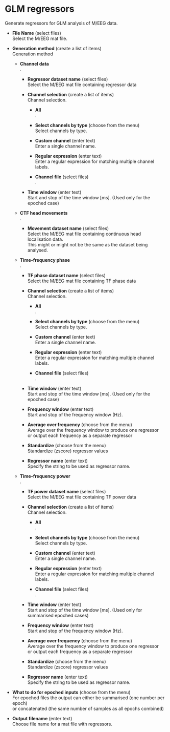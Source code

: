 # GLM regressors  
Generate regressors for GLM analysis of M/EEG data.  

* **File Name** (select files)  
Select the M/EEG mat file.  

* **Generation method** (create a list of items)  
Generation method  

    * **Channel data**   
    .  

        * **Regressor dataset name** (select files)  
        Select the M/EEG mat file containing regressor data  

        * **Channel selection** (create a list of items)  
        Channel selection.  

            * **All**   
            .  

            * **Select channels by type** (choose from the menu)  
            Select channels by type.  

            * **Custom channel** (enter text)  
            Enter a single channel name.  

            * **Regular expression** (enter text)  
            Enter a regular expression for matching multiple channel labels.  

            * **Channel file** (select files)  
            .  

        * **Time window** (enter text)  
        Start and stop of the time window [ms]. (Used only for the epoched case)  

    * **CTF head movements**   
    .  

        * **Movement dataset name** (select files)  
        Select the M/EEG mat file containing continuous head localisation data.  
        This might or might not be the same as the dataset being analysed.  

    * **Time-frequency phase**   
    .  

        * **TF phase dataset name** (select files)  
        Select the M/EEG mat file containing TF phase data  

        * **Channel selection** (create a list of items)  
        Channel selection.  

            * **All**   
            .  

            * **Select channels by type** (choose from the menu)  
            Select channels by type.  

            * **Custom channel** (enter text)  
            Enter a single channel name.  

            * **Regular expression** (enter text)  
            Enter a regular expression for matching multiple channel labels.  

            * **Channel file** (select files)  
            .  

        * **Time window** (enter text)  
        Start and stop of the time window [ms]. (Used only for the epoched case)  

        * **Frequency window** (enter text)  
        Start and stop of the frequency window (Hz).  

        * **Average over frequency** (choose from the menu)  
        Average over the frequency window to produce one regressor  
        or output each frequency as a separate regressor  

        * **Standardize** (choose from the menu)  
        Standardize (zscore) regressor values  

        * **Regressor name** (enter text)  
        Specify the string to be used as regressor name.  

    * **Time-frequency power**   
    .  

        * **TF power dataset name** (select files)  
        Select the M/EEG mat file containing TF power data  

        * **Channel selection** (create a list of items)  
        Channel selection.  

            * **All**   
            .  

            * **Select channels by type** (choose from the menu)  
            Select channels by type.  

            * **Custom channel** (enter text)  
            Enter a single channel name.  

            * **Regular expression** (enter text)  
            Enter a regular expression for matching multiple channel labels.  

            * **Channel file** (select files)  
            .  

        * **Time window** (enter text)  
        Start and stop of the time window [ms]. (Used only for summarised epoched cases)  

        * **Frequency window** (enter text)  
        Start and stop of the frequency window (Hz).  

        * **Average over frequency** (choose from the menu)  
        Average over the frequency window to produce one regressor  
        or output each frequency as a separate regressor  

        * **Standardize** (choose from the menu)  
        Standardize (zscore) regressor values  

        * **Regressor name** (enter text)  
        Specify the string to be used as regressor name.  

* **What to do for epoched inputs** (choose from the menu)  
For epoched files the output can either be summarised (one number per epoch)  
or concatenated (the same number of samples as all epochs combined)  

* **Output filename** (enter text)  
Choose file name for a mat file with regressors.  
